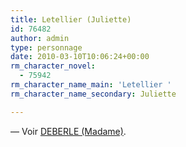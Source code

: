 ```yaml
---
title: Letellier (Juliette)
id: 76482
author: admin
type: personnage
date: 2010-03-10T10:06:24+00:00
rm_character_novel:
  - 75942
rm_character_name_main: 'Letellier '
rm_character_name_secondary: Juliette

---
```

— Voir <a href="/personnage/deberle-madame-juliette-nee-letellier/" target="_self">DEBERLE (Madame)</a>.